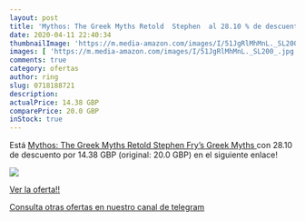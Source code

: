 ```yaml
---
layout: post
title: 'Mythos: The Greek Myths Retold  Stephen  al 28.10 % de descuento'
date: 2020-04-11 22:40:34
thumbnailImage: 'https://m.media-amazon.com/images/I/51JgRlMhMnL._SL200_.jpg'
images: [ 'https://m.media-amazon.com/images/I/51JgRlMhMnL._SL200_.jpg' ]
comments: true
category: ofertas
author: ring
slug: 0718188721
description:
actualPrice: 14.38 GBP
comparePrice: 20.0 GBP
inStock: true
---
```


Está [Mythos: The Greek Myths Retold  Stephen Fry’s Greek Myths ](https://www.amazon.com/dp/0718188721/?tag=redken08-20) con 28.10 de descuento por 14.38 GBP (original: 20.0 GBP) en el siguiente enlace!

[![](https://m.media-amazon.com/images/I/51JgRlMhMnL._SL200_.jpg)](https://www.amazon.com/dp/0718188721/?tag=redken08-20)

[Ver la oferta!!](https://www.amazon.com/dp/0718188721/?tag=redken08-20)

[Consulta otras ofertas en nuestro canal de telegram](https://t.me/s/ofertas25)
